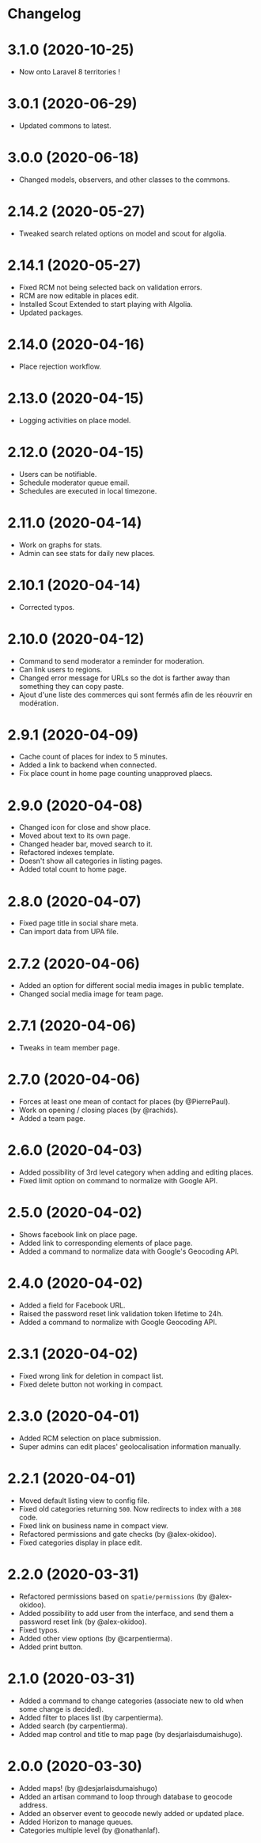 # Changelog

# 3.1.0 (2020-10-25)

-   Now onto Laravel 8 territories !

# 3.0.1 (2020-06-29)

-   Updated commons to latest.

# 3.0.0 (2020-06-18)

-   Changed models, observers, and other classes to the commons.

# 2.14.2 (2020-05-27)

-   Tweaked search related options on model and scout for algolia.

# 2.14.1 (2020-05-27)

-   Fixed RCM not being selected back on validation errors.
-   RCM are now editable in places edit.
-   Installed Scout Extended to start playing with Algolia.
-   Updated packages.

# 2.14.0 (2020-04-16)

-   Place rejection workflow.

# 2.13.0 (2020-04-15)

-   Logging activities on place model.

# 2.12.0 (2020-04-15)

-   Users can be notifiable.
-   Schedule moderator queue email.
-   Schedules are executed in local timezone.

# 2.11.0 (2020-04-14)

-   Work on graphs for stats.
-   Admin can see stats for daily new places.

# 2.10.1 (2020-04-14)

-   Corrected typos.

# 2.10.0 (2020-04-12)

-   Command to send moderator a reminder for moderation.
-   Can link users to regions.
-   Changed error message for URLs so the dot is farther away than something they can copy paste.
-   Ajout d'une liste des commerces qui sont fermés afin de les réouvrir en modération.

# 2.9.1 (2020-04-09)

-   Cache count of places for index to 5 minutes.
-   Added a link to backend when connected.
-   Fix place count in home page counting unapproved plaecs.

# 2.9.0 (2020-04-08)

-   Changed icon for close and show place.
-   Moved about text to its own page.
-   Changed header bar, moved search to it.
-   Refactored indexes template.
-   Doesn't show all categories in listing pages.
-   Added total count to home page.

# 2.8.0 (2020-04-07)

-   Fixed page title in social share meta.
-   Can import data from UPA file.

# 2.7.2 (2020-04-06)

-   Added an option for different social media images in public template.
-   Changed social media image for team page.

# 2.7.1 (2020-04-06)

-   Tweaks in team member page.

# 2.7.0 (2020-04-06)

-   Forces at least one mean of contact for places (by @PierrePaul).
-   Work on opening / closing places (by @rachids).
-   Added a team page.

# 2.6.0 (2020-04-03)

-   Added possibility of 3rd level category when adding and editing places.
-   Fixed limit option on command to normalize with Google API.

# 2.5.0 (2020-04-02)

-   Shows facebook link on place page.
-   Added link to corresponding elements of place page.
-   Added a command to normalize data with Google's Geocoding API.

# 2.4.0 (2020-04-02)

-   Added a field for Facebook URL.
-   Raised the password reset link validation token lifetime to 24h.
-   Added a command to normalize with Google Geocoding API.

# 2.3.1 (2020-04-02)

-   Fixed wrong link for deletion in compact list.
-   Fixed delete button not working in compact.

# 2.3.0 (2020-04-01)

-   Added RCM selection on place submission.
-   Super admins can edit places' geolocalisation information manually.

# 2.2.1 (2020-04-01)

-   Moved default listing view to config file.
-   Fixed old categories returning `500`. Now redirects to index with a `308` code.
-   Fixed link on business name in compact view.
-   Refactored permissions and gate checks (by @alex-okidoo).
-   Fixed categories display in place edit.

# 2.2.0 (2020-03-31)

-   Refactored permissions based on `spatie/permissions` (by @alex-okidoo).
-   Added possibility to add user from the interface, and send them a password reset link (by @alex-okidoo).
-   Fixed typos.
-   Added other view options (by @carpentierma).
-   Added print button.

# 2.1.0 (2020-03-31)

-   Added a command to change categories (associate new to old when some change is decided).
-   Added filter to places list (by carpentierma).
-   Added search (by carpentierma).
-   Added map control and title to map page (by desjarlaisdumaishugo).

# 2.0.0 (2020-03-30)

-   Added maps! (by @desjarlaisdumaishugo)
-   Added an artisan command to loop through database to geocode address.
-   Added an observer event to geocode newly added or updated place.
-   Added Horizon to manage queues.
-   Categories multiple level (by @onathanlaf).
